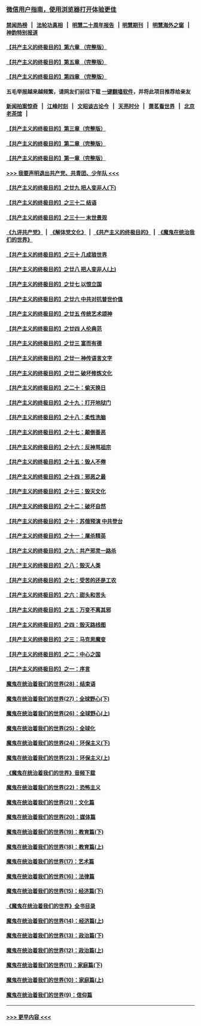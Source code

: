 ### [微信用户指南，使用浏览器打开体验更佳](https://github.com/gfw-breaker/banned-news1/blob/master/indexes/wechat-guide.md?t=0)
#### [禁闻热榜](热点新闻.md?t=0)  &nbsp;&nbsp;|&nbsp;&nbsp; [法轮功真相](https://github.com/gfw-breaker/truth/blob/master/README.md?t=0) &nbsp;&nbsp;|&nbsp;&nbsp; [明慧二十周年报告](https://github.com/gfw-breaker/mh-reports/blob/master/README.md?t=0) &nbsp;&nbsp;|&nbsp;&nbsp;[明慧期刊](https://github.com/gfw-breaker/mh-qikan) &nbsp;&nbsp;|&nbsp;&nbsp; [明慧海外之窗](https://github.com/gfw-breaker/mh-news/blob/master/README.md?t=0) &nbsp;&nbsp;|&nbsp;&nbsp; [神韵特别报道](https://github.com/gfw-breaker/mh-news/blob/master/shenyun.md?t=0)
#### [【共产主义的终极目的】第六章 （完整版）](../pages/nsc422/n11428913.md?t=02142244) 
#### [【共产主义的终极目的】第五章 （完整版）](../pages/nsc422/n11428912.md?t=02142244) 
#### [【共产主义的终极目的】第四章 （完整版）](../pages/nsc422/n11428907.md?t=02142244) 
#### 五毛举报越来越频繁，请网友们前往下载 [一键翻墙软件](https://github.com/gfw-breaker/ssr-accounts)，并将此项目推荐给亲友
#### [新闻拍案惊奇](https://github.com/gfw-breaker/banned-news1/blob/master/pages/link4.md) &nbsp;&nbsp;|&nbsp;&nbsp; [江峰时刻](https://github.com/gfw-breaker/banned-news1/blob/master/pages/link4.md) &nbsp;&nbsp;|&nbsp;&nbsp; [文昭谈古论今](https://github.com/gfw-breaker/banned-news1/blob/master/pages/link4.md) &nbsp;&nbsp;|&nbsp;&nbsp; [天亮时分](https://github.com/gfw-breaker/banned-news1/blob/master/pages/link4.md) &nbsp;&nbsp;|&nbsp;&nbsp; [萧茗看世界](https://github.com/gfw-breaker/banned-news1/blob/master/pages/link4.md) &nbsp;&nbsp;|&nbsp;&nbsp; [北京老茶馆](https://github.com/gfw-breaker/banned-news1/blob/master/pages/link4.md) &nbsp;&nbsp;|&nbsp;&nbsp; 
#### [【共产主义的终极目的】第三章（完整版）](../pages/nsc422/n11428848.md?t=02142244) 
#### [【共产主义的终极目的】第二章（完整版）](../pages/nsc422/n11428831.md?t=02142244) 
#### [【共产主义的终极目的】第一章（完整版）](../pages/nsc422/n11417651.md?t=02142244) 
#### [>>> 我要声明退出共产党、共青团、少年队 <<<](https://github.com/begood0513/goodnews/blob/master/quit/letter.md) 
#### [【共产主义的终极目的】之廿九 把人变非人(下)](../pages/nsc422/n11344140.md?t=02142244) 
#### [【共产主义的终极目的】之三十二 结语](../pages/nsc422/n11360535.md?t=02142244) 
#### [【共产主义的终极目的】之三十一 末世景观](../pages/nsc422/n11351129.md?t=02142244) 
#### [《九评共产党》](https://github.com/begood0513/9ping.md/blob/master/README.md) &nbsp;|&nbsp; [《解体党文化》](../../../../jtdwh.md/blob/master/README.md)  &nbsp;|&nbsp; [《共产主义的终极目的》](../../../../gczydzjmd.md/blob/master/README.md) &nbsp;|&nbsp; [《魔鬼在统治我们的世界》](../../../../mgztzwmdsj.md/blob/master/README.md) 
#### [【共产主义的终极目的】之三十 几成狼世界](../pages/nsc422/n11348280.md?t=02142244) 
#### [【共产主义的终极目的】之廿八 把人变非人(上)](../pages/nsc422/n11340492.md?t=02142244) 
#### [【共产主义的终极目的】之廿七 以恨立国](../pages/nsc422/n11336944.md?t=02142244) 
#### [【共产主义的终极目的】之廿六 中共对抗普世价值](../pages/nsc422/n11324785.md?t=02142244) 
#### [【共产主义的终极目的】之廿五 传统艺术颂神](../pages/nsc422/n11296396.md?t=02142244) 
#### [【共产主义的终极目的】之廿四 人伦典范](../pages/nsc422/n11296397.md?t=02142244) 
#### [【共产主义的终极目的】之廿三 富而有德](../pages/nsc422/n11283598.md?t=02142244) 
#### [【共产主义的终极目的】之廿一 神传语言文字](../pages/nsc422/n11263265.md?t=02142244) 
#### [【共产主义的终极目的】之廿二 破坏修炼文化](../pages/nsc422/n11245728.md?t=02142244) 
#### [【共产主义的终极目的】之二十：偷天换日](../pages/nsc422/n11238846.md?t=02142244) 
#### [【共产主义的终极目的】之十九：打开地狱门](../pages/nsc422/n11206376.md?t=02142244) 
#### [【共产主义的终极目的】之十八：柔性洗脑](../pages/nsc422/n11199994.md?t=02142244) 
#### [【共产主义的终极目的】之十七：颠倒善恶](../pages/nsc422/n11179782.md?t=02142244) 
#### [【共产主义的终极目的】之十六：反神骂祖宗](../pages/nsc422/n11166798.md?t=02142244) 
#### [【共产主义的终极目的】之十五：毁人不倦](../pages/nsc422/n11166792.md?t=02142244) 
#### [【共产主义的终极目的】之十四：邪恶之最](../pages/nsc422/n11150249.md?t=02142244) 
#### [【共产主义的终极目的】之十三：毁灭文化](../pages/nsc422/n11135227.md?t=02142244) 
#### [【共产主义的终极目的】之十二：破坏自然](../pages/nsc422/n11135214.md?t=02142244) 
#### [【共产主义的终极目的】之十：苏俄预演 中共登台](../pages/nsc422/n11118424.md?t=02142244) 
#### [【共产主义的终极目的】之十一：屠杀精英](../pages/nsc422/n11118442.md?t=02142244) 
#### [【共产主义的终极目的】之九：共产邪灵一路杀](../pages/nsc422/n11114139.md?t=02142244) 
#### [【共产主义的终极目的】之八：毁灭人类](../pages/nsc422/n11108503.md?t=02142244) 
#### [【共产主义的终极目的】之七：受苦的还是工农](../pages/nsc422/n11101809.md?t=02142244) 
#### [【共产主义的终极目的】之六：甜头和苦头](../pages/nsc422/n11096971.md?t=02142244) 
#### [【共产主义的终极目的】之五：万变不离其邪](../pages/nsc422/n11091285.md?t=02142244) 
#### [【共产主义的终极目的】之四：毁灭路线图](../pages/nsc422/n11086284.md?t=02142244) 
#### [【共产主义的终极目的】之三：马克思魔变](../pages/nsc422/n11061941.md?t=02142244) 
#### [【共产主义的终极目的】之二：中心之国](../pages/nsc422/n11047728.md?t=02142244) 
#### [【共产主义的终极目的】之一：序言](../pages/nsc422/n11086077.md?t=02142244) 
#### [魔鬼在统治着我们的世界(28)：结束语](../pages/nsc422/n10936246.md?t=02142244) 
#### [魔鬼在统治着我们的世界(27)：全球野心(下)](../pages/nsc422/n10928319.md?t=02142244) 
#### [魔鬼在统治着我们的世界(26)：全球野心(上)](../pages/nsc422/n10900318.md?t=02142244) 
#### [魔鬼在统治着我们的世界(25)：全球化](../pages/nsc422/n10788205.md?t=02142244) 
#### [魔鬼在统治着我们的世界(24)：环保主义(下)](../pages/nsc422/n10695307.md?t=02142244) 
#### [魔鬼在统治着我们的世界(23)：环保主义(上)](../pages/nsc422/n10688613.md?t=02142244) 
#### [《魔鬼在统治着我们的世界》音频下载](../pages/nsc422/n10635553.md?t=02142244) 
#### [魔鬼在统治着我们的世界(22)：恐怖主义](../pages/nsc422/n10614727.md?t=02142244) 
#### [魔鬼在统治着我们的世界(21)：文化篇](../pages/nsc422/n10597706.md?t=02142244) 
#### [魔鬼在统治着我们的世界(20)：媒体篇](../pages/nsc422/n10586579.md?t=02142244) 
#### [魔鬼在统治着我们的世界(19)：教育篇(下)](../pages/nsc422/n10564808.md?t=02142244) 
#### [魔鬼在统治着我们的世界(18)：教育篇(上)](../pages/nsc422/n10526970.md?t=02142244) 
#### [魔鬼在统治着我们的世界(17)：艺术篇](../pages/nsc422/n10499093.md?t=02142244) 
#### [魔鬼在统治着我们的世界(16)：法律篇](../pages/nsc422/n10485969.md?t=02142244) 
#### [魔鬼在统治着我们的世界(15)：经济篇(下)](../pages/nsc422/n10469975.md?t=02142244) 
#### [《魔鬼在统治着我们的世界》全书目录](../pages/nsc422/n10464261.md?t=02142244) 
#### [魔鬼在统治着我们的世界(14)：经济篇(上)](../pages/nsc422/n10457370.md?t=02142244) 
#### [魔鬼在统治着我们的世界(13)：政治篇(下)](../pages/nsc422/n10448270.md?t=02142244) 
#### [魔鬼在统治着我们的世界(12)：政治篇(上)](../pages/nsc422/n10444576.md?t=02142244) 
#### [魔鬼在统治着我们的世界(11)：家庭篇(下)](../pages/nsc422/n10440961.md?t=02142244) 
#### [魔鬼在统治着我们的世界(10)：家庭篇(上)](../pages/nsc422/n10435448.md?t=02142244) 
#### [魔鬼在统治着我们的世界(9)：信仰篇](../pages/nsc422/n10432159.md?t=02142244) 

----
#### [ >>> 更早内容 <<< ](../indexes/nsc422-earlier.md)

